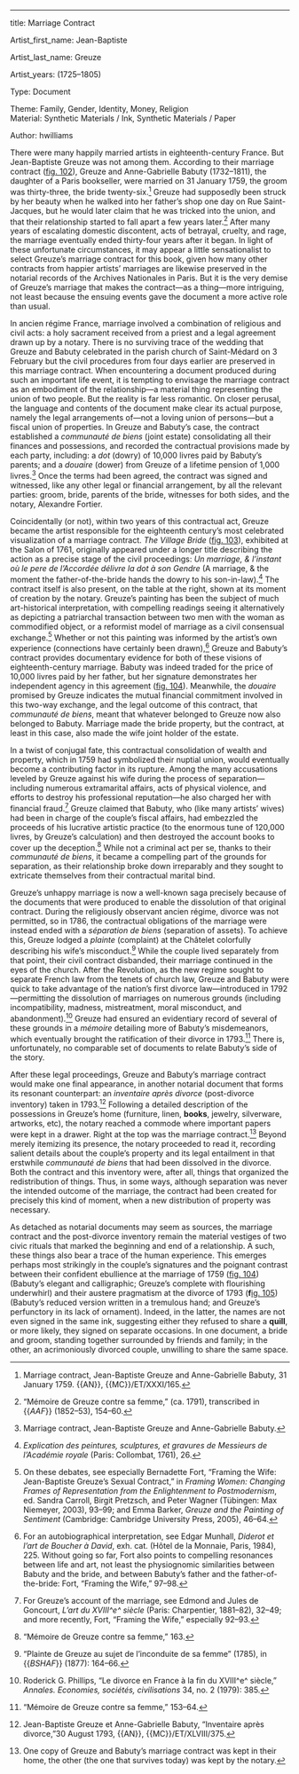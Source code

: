 ---
title: Marriage Contract

Artist_first_name: Jean-Baptiste

Artist_last_name: Greuze

Artist_years: (1725–1805)

Type: Document

Theme: Family, Gender, Identity, Money, Religion\
Material: Synthetic Materials / Ink, Synthetic Materials / Paper

Author: hwilliams

There were many happily married artists in eighteenth-century France. But Jean-Baptiste Greuze was not among them. According to their marriage contract ([fig. 102](#fig.-102)), Greuze and Anne-Gabrielle Babuty (1732–1811), the daughter of a Paris bookseller, were married on 31 January 1759, the groom was thirty-three, the bride twenty-six.[^1] Greuze had supposedly been struck by her beauty when he walked into her father’s shop one day on Rue Saint-Jacques, but he would later claim that he was tricked into the union, and that their relationship started to fall apart a few years later.[^2] After many years of escalating domestic discontent, acts of betrayal, cruelty, and rage, the marriage eventually ended thirty-four years after it began. In light of these unfortunate circumstances, it may appear a little sensationalist to select Greuze’s marriage contract for this book, given how many other contracts from happier artists’ marriages are likewise preserved in the notarial records of the Archives Nationales in Paris. But it is the very demise of Greuze’s marriage that makes the contract—as a thing—more intriguing, not least because the ensuing events gave the document a more active role than usual.

In ancien régime France, marriage involved a combination of religious and civil acts: a holy sacrament received from a priest and a legal agreement drawn up by a notary. There is no surviving trace of the wedding that Greuze and Babuty celebrated in the parish church of Saint-Médard on 3 February but the civil procedures from four days earlier are preserved in this marriage contract. When encountering a document produced during such an important life event, it is tempting to envisage the marriage contract as an embodiment of the relationship—a material thing representing the union of two people. But the reality is far less romantic. On closer perusal, the language and contents of the document make clear its actual purpose, namely the legal arrangements of—not a loving union of persons—but a fiscal union of properties. In Greuze and Babuty’s case, the contract established a *communauté de biens* (joint estate) consolidating all their finances and possessions, and recorded the contractual provisions made by each party, including: a *dot* (dowry) of 10,000 livres paid by Babuty’s parents; and a *douaire* (dower) from Greuze of a lifetime pension of 1,000 livres.[^3] Once the terms had been agreed, the contract was signed and witnessed, like any other legal or financial arrangement, by all the relevant parties: groom, bride, parents of the bride, witnesses for both sides, and the notary, Alexandre Fortier.

Coincidentally (or not), within two years of this contractual act, Greuze became the artist responsible for the eighteenth century’s most celebrated visualization of a marriage contract. *The Village Bride* ([fig. 103](#fig.-103)), exhibited at the Salon of 1761, originally appeared under a longer title describing the action as a precise stage of the civil proceedings: *Un marriage, & l’instant où le pere de l’Accordée délivre la dot à son Gendre* (A marriage, & the moment the father-of-the-bride hands the dowry to his son-in-law).[^4] The contract itself is also present, on the table at the right, shown at its moment of creation by the notary. Greuze’s painting has been the subject of much art-historical interpretation, with compelling readings seeing it alternatively as depicting a patriarchal transaction between two men with the woman as commodified object, or a reformist model of marriage as a civil consensual exchange.[^5] Whether or not this painting was informed by the artist’s own experience (connections have certainly been drawn),[^6] Greuze and Babuty’s contract provides documentary evidence for both of these visions of eighteenth-century marriage. Babuty was indeed traded for the price of 10,000 livres paid by her father, but her signature demonstrates her independent agency in this agreement ([fig. 104](#fig.-104)). Meanwhile, the *douaire* promised by Greuze indicates the mutual financial commitment involved in this two-way exchange, and the legal outcome of this contract, that *communauté de biens*, meant that whatever belonged to Greuze now also belonged to Babuty. Marriage made the bride property, but the contract, at least in this case, also made the wife joint holder of the estate.

In a twist of conjugal fate, this contractual consolidation of wealth and property, which in 1759 had symbolized their nuptial union, would eventually become a contributing factor in its rupture. Among the many accusations leveled by Greuze against his wife during the process of separation—including numerous extramarital affairs, acts of physical violence, and efforts to destroy his professional reputation—he also charged her with financial fraud.[^7] Greuze claimed that Babuty, who (like many artists’ wives) had been in charge of the couple’s fiscal affairs, had embezzled the proceeds of his lucrative artistic practice (to the enormous tune of 120,000 livres, by Greuze’s calculation) and then destroyed the account books to cover up the deception.[^8] While not a criminal act per se, thanks to their *communauté de biens*, it became a compelling part of the grounds for separation, as their relationship broke down irreparably and they sought to extricate themselves from their contractual marital bind.

Greuze’s unhappy marriage is now a well-known saga precisely because of the documents that were produced to enable the dissolution of that original contract. During the religiously observant ancien régime, divorce was not permitted, so in 1786, the contractual obligations of the marriage were instead ended with a *séparation de biens* (separation of assets). To achieve this, Greuze lodged a *plainte* (complaint) at the Châtelet colorfully describing his wife’s misconduct.[^9] While the couple lived separately from that point, their civil contract disbanded, their marriage continued in the eyes of the church. After the Revolution, as the new regime sought to separate French law from the tenets of church law, Greuze and Babuty were quick to take advantage of the nation’s first divorce law—introduced in 1792—permitting the dissolution of marriages on numerous grounds (including incompatibility, madness, mistreatment, moral misconduct, and abandonment).[^10] Greuze had ensured an evidentiary record of several of these grounds in a *mémoire* detailing more of Babuty’s misdemeanors, which eventually brought the ratification of their divorce in 1793.[^11] There is, unfortunately, no comparable set of documents to relate Babuty’s side of the story.

After these legal proceedings, Greuze and Babuty’s marriage contract would make one final appearance, in another notarial document that forms its resonant counterpart: an *inventaire après divorce* (post-divorce inventory) taken in 1793.[^12] Following a detailed description of the possessions in Greuze’s home (furniture, linen, **books**, jewelry, silverware, artworks, etc), the notary reached a commode where important papers were kept in a drawer. Right at the top was the marriage contract.[^13] Beyond merely itemizing its presence, the notary proceeded to read it, recording salient details about the couple’s property and its legal entailment in that erstwhile *communauté de biens* that had been dissolved in the divorce. Both the contract and this inventory were, after all, things that organized the redistribution of things. Thus, in some ways, although separation was never the intended outcome of the marriage, the contract had been created for precisely this kind of moment, when a new distribution of property was necessary.

As detached as notarial documents may seem as sources, the marriage contract and the post-divorce inventory remain the material vestiges of two civic rituals that marked the beginning and end of a relationship. A such, these things also bear a trace of the human experience. This emerges perhaps most strikingly in the couple’s signatures and the poignant contrast between their confident ebullience at the marriage of 1759 ([fig. 104](#fig.-104)) (Babuty’s elegant and calligraphic; Greuze’s complete with flourishing underwhirl) and their austere pragmatism at the divorce of 1793 (**f**[ig. 105](#fig.-105)) (Babuty’s reduced version written in a tremulous hand; and Greuze’s perfunctory in its lack of ornament). Indeed, in the latter, the names are not even signed in the same ink, suggesting either they refused to share a **quill**, or more likely, they signed on separate occasions. In one document, a bride and groom, standing together surrounded by friends and family; in the other, an acrimoniously divorced couple, unwilling to share the same space.

[^1]: Marriage contract, Jean-Baptiste Greuze and Anne-Gabrielle Babuty, 31 January 1759. {{AN}}, {{MC}}/ET/XXXI/165.

[^2]: “Mémoire de Greuze contre sa femme,” (ca. 1791), transcribed in {{*AAF*}} (1852–53), 154–60.

[^3]: Marriage contract, Jean-Baptiste Greuze and Anne-Gabrielle Babuty.

[^4]: *Explication des peintures, sculptures, et gravures de Messieurs de l’Académie royale* (Paris: Collombat, 1761), 26.

[^5]: On these debates, see especially Bernadette Fort, “Framing the Wife: Jean-Baptiste Greuze’s Sexual Contract,” in *Framing Women: Changing Frames of Representation from the Enlightenment to Postmodernism*, ed. Sandra Carroll, Birgit Pretzsch, and Peter Wagner (Tübingen: Max Niemeyer, 2003), 93–99; and Emma Barker, *Greuze and the Painting of Sentiment* (Cambridge: Cambridge University Press, 2005), 46–64.

[^6]: For an autobiographical interpretation, see Edgar Munhall, *Diderot et l’art de Boucher à David*, exh. cat. (Hôtel de la Monnaie, Paris, 1984), 225. Without going so far, Fort also points to compelling resonances between life and art, not least the physiognomic similarities between Babuty and the bride, and between Babuty’s father and the father-of-the-bride: Fort, “Framing the Wife,” 97–98.

[^7]: For Greuze’s account of the marriage, see Edmond and Jules de Goncourt, *L’art du XVIII^e^ siècle* (Paris: Charpentier, 1881–82), 32–49; and more recently, Fort, “Framing the Wife,” especially 92–93.

[^8]: “Mémoire de Greuze contre sa femme,” 163.

[^9]: “Plainte de Greuze au sujet de l’inconduite de sa femme” (1785), in {{*BSHAF*}} (1877): 164–66.

[^10]: Roderick G. Phillips, “Le divorce en France à la fin du XVIII^e^ siècle,” *Annales. Economies, sociétés, civilisations* 34, no. 2 (1979): 385.

[^11]: “Mémoire de Greuze contre sa femme,” 153–64.

[^12]: Jean-Baptiste Greuze et Anne-Gabrielle Babuty, “Inventaire après divorce,”30 August 1793, {{AN}}, {{MC}}/ET/XLVIII/375.

[^13]: One copy of Greuze and Babuty’s marriage contract was kept in their home, the other (the one that survives today) was kept by the notary.
